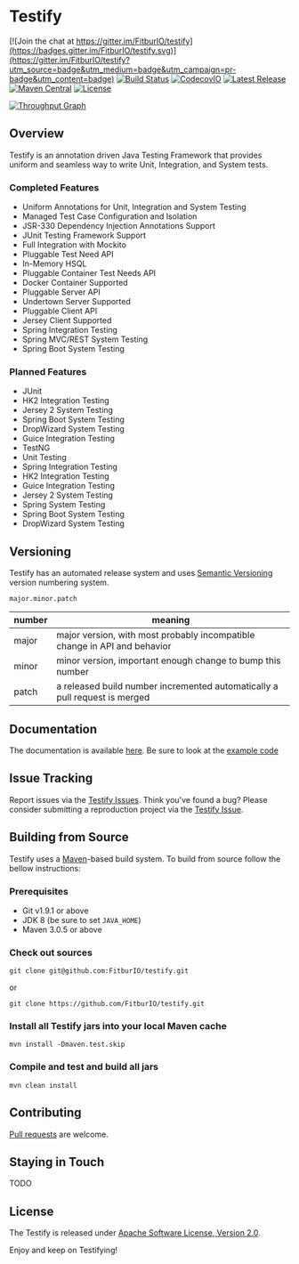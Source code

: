 # Testify

[![Join the chat at https://gitter.im/FitburIO/testify](https://badges.gitter.im/FitburIO/testify.svg)](https://gitter.im/FitburIO/testify?utm_source=badge&utm_medium=badge&utm_campaign=pr-badge&utm_content=badge)
[![Build Status](https://travis-ci.org/FitburIO/testify.svg?branch=develop)](https://travis-ci.org/FitburIO/testify)
[![CodecovIO](https://codecov.io/github/FitburIO/testify/coverage.svg?branch=develop)](https://codecov.io/github/FitburIO/testify?branch=develop)
[![Latest Release](https://img.shields.io/github/release/FitburIO/testify.svg)](https://github.com/FitburIO/testify/releases/latest)
[![Maven Central](https://maven-badges.herokuapp.com/maven-central/com.fitbur.testify/parent/badge.svg?style=flat)](http://repo1.maven.org/maven2/com/fitbur/testify/)
[![License](https://img.shields.io/github/license/FitburIO/testify.svg)](LICENSE)

[![Throughput Graph](https://graphs.waffle.io/FitburIO/testify/throughput.svg)](https://waffle.io/FitburIO/testify/metrics)

## Overview
Testify is an annotation driven Java Testing Framework that provides uniform
and seamless way to write Unit, Integration, and System tests.

### Completed Features
- Uniform Annotations for Unit, Integration and System Testing
- Managed Test Case Configuration and Isolation
- JSR-330 Dependency Injection Annotations Support
- JUnit Testing Framework Support
- Full Integration with Mockito
- Pluggable Test Need API
 - In-Memory HSQL
- Pluggable Container Test Needs API
 - Docker Container Supported
- Pluggable Server API
 - Undertown Server Supported
- Pluggable Client API
 - Jersey Client Supported
- Spring Integration Testing
- Spring MVC/REST System Testing
- Spring Boot System Testing

### Planned Features
- JUnit
 - HK2 Integration Testing
 - Jersey 2 System Testing
 - Spring Boot System Testing
 - DropWizard System Testing
 - Guice Integration Testing
- TestNG
 - Unit Testing
 - Spring Integration Testing
 - HK2 Integration Testing
 - Guice Integration Testing
 - Jersey 2 System Testing
 - Spring System Testing
 - Spring Boot System Testing
 - DropWizard System Testing

## Versioning
Testify has an automated release system and uses [Semantic Versioning](http://semver.org/)
version numbering system.
```
major.minor.patch
```

| number | meaning                                                                    |
| ------ | -------------------------------------------------------------------------- |
| major  | major version, with most probably incompatible change in API and behavior  |
| minor  | minor version, important enough change to bump this number                 |
| patch  | a released build number incremented automatically a pull request is merged |

## Documentation
The documentation is available [here](http://fitburio.github.io/testify/). Be
sure to look at the [example code](https://github.com/FitburIO/testify/tree/master/examples)

## Issue Tracking
Report issues via the [Testify Issues](https://github.com/FitburIO/testify/issues).
Think you've found a bug? Please consider submitting a reproduction project via
the [Testify Issue](https://github.com/FitburIO/testify/issues).

## Building from Source
Testify uses a [Maven](https://maven.apache.org/)-based build system. To build
from source follow the bellow instructions:

### Prerequisites
- Git v1.9.1  or above
- JDK 8 (be sure to set `JAVA_HOME`)
- Maven 3.0.5 or above

### Check out sources
`git clone git@github.com:FitburIO/testify.git`

or

`git clone https://github.com/FitburIO/testify.git`

### Install all Testify jars into your local Maven cache
`mvn install -Dmaven.test.skip`

### Compile and test and build all jars
`mvn clean install`

## Contributing
[Pull requests](http://help.github.com/send-pull-requests) are welcome.

## Staying in Touch
TODO

## License
The Testify is released under [Apache Software License, Version 2.0](LICENSE).

Enjoy and keep on Testifying!
